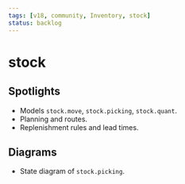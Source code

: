 ```yaml
---
tags: [v18, community, Inventory, stock]
status: backlog
---
```

# stock

## Spotlights
- Models `stock.move`, `stock.picking`, `stock.quant`.
- Planning and routes.
- Replenishment rules and lead times.

## Diagrams
- State diagram of `stock.picking`.



